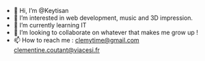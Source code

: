 - 👋 Hi, I’m @Keytisan
- 👀 I’m interested in web development, music and 3D impression.
- 🌱 I’m currently learning IT
- 💞️ I’m looking to collaborate on whatever that makes me grow up !
- 📫 How to reach me : clemytime@gmail.com
                        clementine.coutant@viacesi.fr

<!---
Keytisan/Keytisan is a ✨ special ✨ repository because its `README.md` (this file) appears on your GitHub profile.
You can click the Preview link to take a look at your changes.
--->
